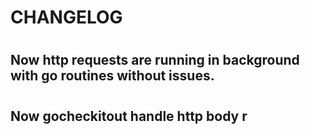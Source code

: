# CHANGELOG 

#

## Now http requests are running in background with go routines without issues. 

#

## Now gocheckitout handle http body r